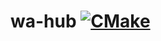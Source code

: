 # wa-hub [![CMake](https://img.shields.io/github/actions/workflow/status/kiddersmxj/wa-hub/cmake.yml?style=for-the-badge)](https://github.com/kiddersmxj/wa-hub/actions/workflows/cmake.yml)


